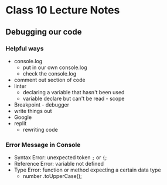 # Class 10 Lecture Notes

## Debugging our code

### Helpful ways

- console.log
  - put in our own console.log
  - check the console.log
- comment out section of code
- linter
  - declaring a variable that hasn't been used
  - variable declare but can't be read - scope
- Breakpoint - debugger
- write things out
- Google
- replit
  - rewriting code

### Error Message in Console

- Syntax Error: unexpected token `;` or `{`;
- Reference Error: variable not defined
- Type Error: function or method expecting a certain data type
  - number .toUpperCase();
